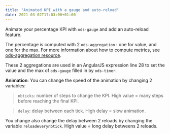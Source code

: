 ```yaml
---
title: "Animated KPI with a gauge and auto-reload"
date: 2021-03-02T17:03:00+01:00
---
```


Animate your percentage KPI with `ods-gauge` and add an auto-reload feature.

The percentage is computed with 2 `ods-aggregation` : one for value, and one for the max. For more information about how to compute metrics, see [ods-aggregation resource](/widget-tricks/ods-aggregation).

These 2 aggregations are used in an AngularJS expression line 28 to set the value and the max of `ods-gauge` filled in by `ods-timer`.

**Animation**: You can change the speed of the animation by changing 2 variables:

>`nbticks`: number of steps to change the KPI. High value = many steps before reaching the final KPI.

>`delay`: delay between each tick. High delay = slow animation.

You change also change the delay between 2 reloads by changing the variable `reloadeverynbtick`. High value = long delay betweens 2 reloads.